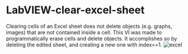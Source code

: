 # LabVIEW-clear-excel-sheet
Clearing cells of an Excel sheet does not delete objects (e.g. graphs, images) that are not contained inside a cell. This VI was made to programmatically erase cells and delete objects. It accomplishes so by deleting the edited sheet, and creating a new one with index==1. 
![excel](https://user-images.githubusercontent.com/95043218/193023013-f40cfb53-26d1-4296-8486-dad3e6846793.png)
